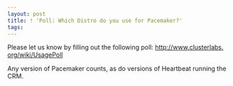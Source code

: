 ```yaml
---
layout: post
title: ! 'Poll: Which Distro do you use for Pacemaker?'
tags: 
---
```

Please let us know by filling out the following poll: [http://www.clusterlabs.
org/wiki/UsagePoll](http://www.clusterlabs.org/wiki/UsagePoll)

Any version of Pacemaker counts, as do versions of Heartbeat running the CRM.

